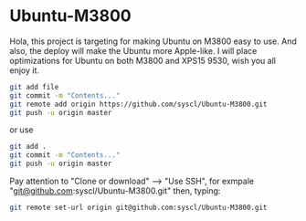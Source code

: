 # Ubuntu-M3800

Hola, this project is targeting for making Ubuntu on M3800 easy to use. And also, the deploy will make the Ubuntu more Apple-like. I will place optimizations for Ubuntu on both M3800 and XPS15 9530, wish you all enjoy it. 

```sh
git add file
git commit -m "Contents..."
git remote add origin https://github.com/syscl/Ubuntu-M3800.git
git push -u origin master
```

or use
```sh
git add .
git commit -m "Contents..."
git push -u origin master
```
Pay attention to "Clone or download" --> "Use SSH", for exmpale "git@github.com:syscl/Ubuntu-M3800.git"
then, typing:
```sh
git remote set-url origin git@github.com:syscl/Ubuntu-M3800.git
```
